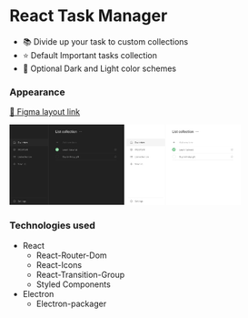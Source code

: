 # React Task Manager

- 📚 Divide up your task to custom collections
- ⭐ Default Important tasks collection
- 🎨 Optional Dark and Light color schemes

### Appearance

[🔗 Figma layout link](https://www.figma.com/file/4JNW8WzrUMZAeI3KopmENq/TODO-app?node-id=0%3A1)

<img src="./media/Main-window-dark.png" width="40%">
<img src="./media/Main-window-light.png" width="40%">

### Technologies used

- React 
 	- React-Router-Dom
    - React-Icons
    - React-Transition-Group
    - Styled Components
- Electron
	- Electron-packager